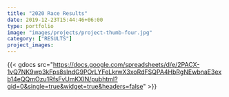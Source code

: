 ```yaml
---
title: "2020 Race Results"
date: 2019-12-23T15:44:46+06:00
type: portfolio
image: "images/projects/project-thumb-four.jpg"
category: ["RESULTS"]
project_images:
---
```


{{< gdocs src="https://docs.google.com/spreadsheets/d/e/2PACX-1vQ7NK9wp3kFps8sIndG9POrLYFeLkrwX3xoRdFSQPA4HbRgNEwbnaE3exb14eQQmOzu1RfsFvUmKXIN/pubhtml?gid=0&single=true&widget=true&headers=false" >}}
